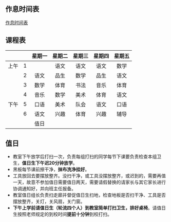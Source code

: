 
## 作息时间表
[作息时间表](_shijianbiao.md)

## 课程表

|  |  | 星期一 | 星期二 | 星期三 | 星期四 | 星期五 |
|:-:|:-:|:-:|:-:|:-:|:-:|:-:|
| 上午 | 1 |  | 语文 | 语文 | 语文 | 数学 |
|  | 2 | 语文 | 品生 | 数学 | 品生 | 语文 |
|  | 3 | 数学 | 体育 | 书法 | 音乐 | 体育 |
|  | 4 | 音乐 | 数学 | 美术 | 体育 | 语文 |
| 下午 | 5 | 口语 | 美术 | 队会 | 语文 | 口语 |
|  | 6 | 语文 | 兴趣 | 体育 | 兴趣 | 辅导 |
|  |  | 值日 |  |  |  |  |  |

## 值日
* 教室下午放学后打扫一次，负责每组打扫的同学每节下课要负责检查本组卫生，**值日生下午迟20分钟放学**。
* 黑板每节课前擦干净，**抹布洗净挂好**。
* 工具放回去要摆放整齐。没扫干净，或工具没摆放整齐，或迟到的，需要再值一天，故意不参加值日需要值日两天，需要请假替换的请家长与其它家长进行协调通知好，并向班主任报备。
* 教室值日组长负责扫走廊并督促值日生扫地，检查地板是否扫干净、工具是否摆放整齐，关灯，关风扇，关门窗。
* **下午上学前请值日生（轮流四个人）到教室简单打扫卫生，排好桌椅**。请值日生按照老师规定的到校时间**提前十分钟**到校打扫。

